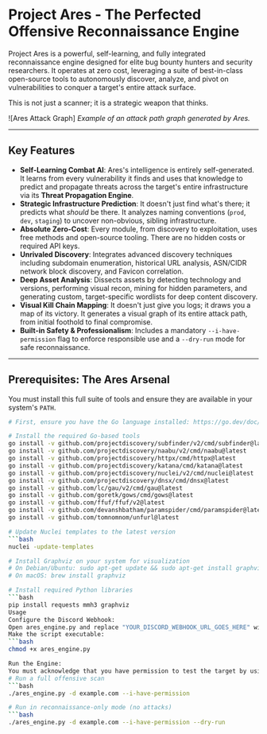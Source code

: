 # Project Ares - The Perfected Offensive Reconnaissance Engine

Project Ares is a powerful, self-learning, and fully integrated reconnaissance engine designed for elite bug bounty hunters and security researchers. It operates at zero cost, leveraging a suite of best-in-class open-source tools to autonomously discover, analyze, and pivot on vulnerabilities to conquer a target's entire attack surface.

This is not just a scanner; it is a strategic weapon that thinks.

![Ares Attack Graph]
*Example of an attack path graph generated by Ares.*

---

## Key Features

-   **Self-Learning Combat AI**: Ares's intelligence is entirely self-generated. It learns from every vulnerability it finds and uses that knowledge to predict and propagate threats across the target's entire infrastructure via its **Threat Propagation Engine**.
-   **Strategic Infrastructure Prediction**: It doesn't just find what's there; it predicts what *should* be there. It analyzes naming conventions (`prod`, `dev`, `staging`) to uncover non-obvious, sibling infrastructure.
-   **Absolute Zero-Cost**: Every module, from discovery to exploitation, uses free methods and open-source tooling. There are no hidden costs or required API keys.
-   **Unrivaled Discovery**: Integrates advanced discovery techniques including subdomain enumeration, historical URL analysis, ASN/CIDR network block discovery, and Favicon correlation.
-   **Deep Asset Analysis**: Dissects assets by detecting technology and versions, performing visual recon, mining for hidden parameters, and generating custom, target-specific wordlists for deep content discovery.
-   **Visual Kill Chain Mapping**: It doesn't just give you logs; it draws you a map of its victory. It generates a visual graph of its entire attack path, from initial foothold to final compromise.
-   **Built-in Safety & Professionalism**: Includes a mandatory `--i-have-permission` flag to enforce responsible use and a `--dry-run` mode for safe reconnaissance.

---

## Prerequisites: The Ares Arsenal

You must install this full suite of tools and ensure they are available in your system's `PATH`.

```bash
# First, ensure you have the Go language installed: https://go.dev/doc/install

# Install the required Go-based tools
go install -v github.com/projectdiscovery/subfinder/v2/cmd/subfinder@latest
go install -v github.com/projectdiscovery/naabu/v2/cmd/naabu@latest
go install -v github.com/projectdiscovery/httpx/cmd/httpx@latest
go install -v github.com/projectdiscovery/katana/cmd/katana@latest
go install -v github.com/projectdiscovery/nuclei/v2/cmd/nuclei@latest
go install -v github.com/projectdiscovery/dnsx/cmd/dnsx@latest
go install -v github.com/lc/gau/v2/cmd/gau@latest
go install -v github.com/goretk/gows/cmd/gows@latest
go install -v github.com/ffuf/ffuf/v2@latest
go install -v github.com/devanshbatham/paramspider/cmd/paramspider@latest
go install -v github.com/tomnomnom/unfurl@latest

# Update Nuclei templates to the latest version
```bash
nuclei -update-templates

# Install Graphviz on your system for visualization
# On Debian/Ubuntu: sudo apt-get update && sudo apt-get install graphviz
# On macOS: brew install graphviz

# Install required Python libraries
```bash
pip install requests mmh3 graphviz
Usage
Configure the Discord Webhook:
Open ares_engine.py and replace "YOUR_DISCORD_WEBHOOK_URL_GOES_HERE" with your actual Discord webhook URL.
Make the script executable:
```bash
chmod +x ares_engine.py

Run the Engine:
You must acknowledge that you have permission to test the target by using the --i-have-permission flag.
# Run a full offensive scan
```bash
./ares_engine.py -d example.com --i-have-permission

# Run in reconnaissance-only mode (no attacks)
```bash
./ares_engine.py -d example.com --i-have-permission --dry-run
